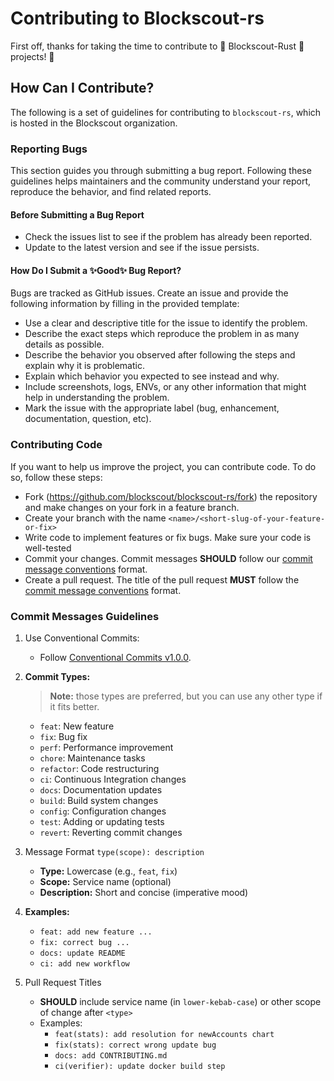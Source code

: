 Contributing to Blockscout-rs
===

First off, thanks for taking the time to contribute to 🚀 Blockscout-Rust 🚀 projects! 🎉

## How Can I Contribute?

The following is a set of guidelines for contributing to `blockscout-rs`, which is hosted in the Blockscout organization.

### Reporting Bugs

This section guides you through submitting a bug report. Following these guidelines helps maintainers and the community understand your report, reproduce the behavior, and find related reports.

#### Before Submitting a Bug Report

* Check the issues list to see if the problem has already been reported.
* Update to the latest version and see if the issue persists.


#### How Do I Submit a ✨Good✨ Bug Report?

Bugs are tracked as GitHub issues. Create an issue and provide the following information by filling in the provided template:

* Use a clear and descriptive title for the issue to identify the problem.
* Describe the exact steps which reproduce the problem in as many details as possible.
* Describe the behavior you observed after following the steps and explain why it is problematic.
* Explain which behavior you expected to see instead and why.
* Include screenshots, logs, ENVs, or any other information that might help in understanding the problem.
* Mark the issue with the appropriate label (bug, enhancement, documentation, question, etc).

### Contributing Code

If you want to help us improve the project, you can contribute code. To do so, follow these steps:

* Fork (https://github.com/blockscout/blockscout-rs/fork) the repository and make changes on your fork in a feature branch.
* Create your branch with the name `<name>/<short-slug-of-your-feature-or-fix>`
* Write code to implement features or fix bugs. Make sure your code is well-tested
* Commit your changes. Commit messages **SHOULD** follow our [commit message conventions](#commit-messages-guidelines) format.
* Create a pull request. The title of the pull request **MUST** follow the [commit message conventions](#commit-messages-guidelines) format.


### Commit Messages Guidelines

1. Use Conventional Commits:
   * Follow [Conventional Commits v1.0.0](https://www.conventionalcommits.org/en/v1.0.0/).

2. **Commit Types:**
   > **Note:** those types are preferred, but you can use any other type if it fits better.

   * `feat`: New feature
   * `fix`: Bug fix
   * `perf`: Performance improvement
   * `chore`: Maintenance tasks
   * `refactor`: Code restructuring
   * `ci`: Continuous Integration changes
   * `docs`: Documentation updates
   * `build`: Build system changes
   * `config`: Configuration changes
   * `test`: Adding or updating tests
   * `revert`: Reverting commit changes

3. Message Format `type(scope): description`
   * **Type:** Lowercase (e.g., `feat`, `fix`)
   * **Scope:** Service name (optional)
   * **Description:** Short and concise (imperative mood)

4. **Examples:**
   * `feat: add new feature ...`
   * `fix: correct bug ...`
   * `docs: update README`
   * `ci: add new workflow`

5. Pull Request Titles

   * **SHOULD** include service name (in `lower-kebab-case`) or other scope of change after `<type>`
   * Examples:
     * `feat(stats): add resolution for newAccounts chart`
     * `fix(stats): correct wrong update bug`
     * `docs: add CONTRIBUTING.md`
     * `ci(verifier): update docker build step`

